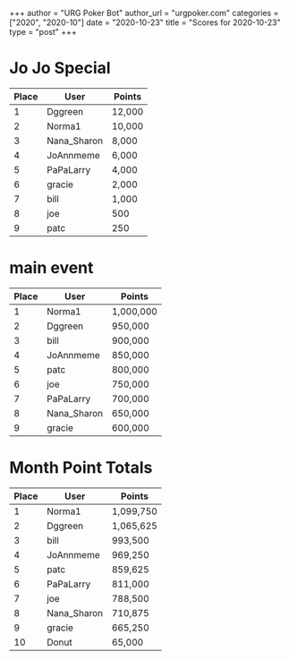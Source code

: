 +++
author = "URG Poker Bot"
author_url = "urgpoker.com"
categories = ["2020", "2020-10"]
date = "2020-10-23"
title = "Scores for 2020-10-23"
type = "post"
+++
# Jo Jo Special

| Place | User | Points |
|-------|------|--------|
| 1 | Dggreen | 12,000 |
| 2 | Norma1 | 10,000 |
| 3 | Nana_Sharon | 8,000 |
| 4 | JoAnnmeme | 6,000 |
| 5 | PaPaLarry | 4,000 |
| 6 | gracie | 2,000 |
| 7 | bill | 1,000 |
| 8 | joe | 500 |
| 9 | patc | 250 |

# main event

| Place | User | Points |
|-------|------|--------|
| 1 | Norma1 | 1,000,000 |
| 2 | Dggreen | 950,000 |
| 3 | bill | 900,000 |
| 4 | JoAnnmeme | 850,000 |
| 5 | patc | 800,000 |
| 6 | joe | 750,000 |
| 7 | PaPaLarry | 700,000 |
| 8 | Nana_Sharon | 650,000 |
| 9 | gracie | 600,000 |

# Month Point Totals

| Place | User | Points |
|-------|------|--------|
| 1 | Norma1 | 1,099,750 |
| 2 | Dggreen | 1,065,625 |
| 3 | bill | 993,500 |
| 4 | JoAnnmeme | 969,250 |
| 5 | patc | 859,625 |
| 6 | PaPaLarry | 811,000 |
| 7 | joe | 788,500 |
| 8 | Nana_Sharon | 710,875 |
| 9 | gracie | 665,250 |
| 10 | Donut | 65,000 |
